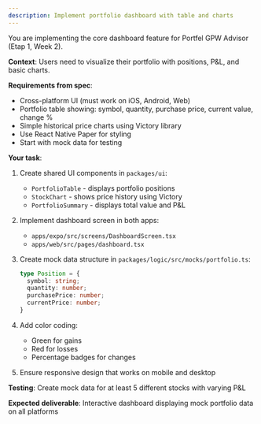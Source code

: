 ```yaml
---
description: Implement portfolio dashboard with table and charts
---
```


You are implementing the core dashboard feature for Portfel GPW Advisor (Etap 1, Week 2).

**Context**: Users need to visualize their portfolio with positions, P&L, and basic charts.

**Requirements from spec**:
- Cross-platform UI (must work on iOS, Android, Web)
- Portfolio table showing: symbol, quantity, purchase price, current value, change %
- Simple historical price charts using Victory library
- Use React Native Paper for styling
- Start with mock data for testing

**Your task**:
1. Create shared UI components in `packages/ui`:
   - `PortfolioTable` - displays portfolio positions
   - `StockChart` - shows price history using Victory
   - `PortfolioSummary` - displays total value and P&L

2. Implement dashboard screen in both apps:
   - `apps/expo/src/screens/DashboardScreen.tsx`
   - `apps/web/src/pages/dashboard.tsx`

3. Create mock data structure in `packages/logic/src/mocks/portfolio.ts`:
   ```typescript
   type Position = {
     symbol: string;
     quantity: number;
     purchasePrice: number;
     currentPrice: number;
   }
   ```

4. Add color coding:
   - Green for gains
   - Red for losses
   - Percentage badges for changes

5. Ensure responsive design that works on mobile and desktop

**Testing**: Create mock data for at least 5 different stocks with varying P&L

**Expected deliverable**: Interactive dashboard displaying mock portfolio data on all platforms
